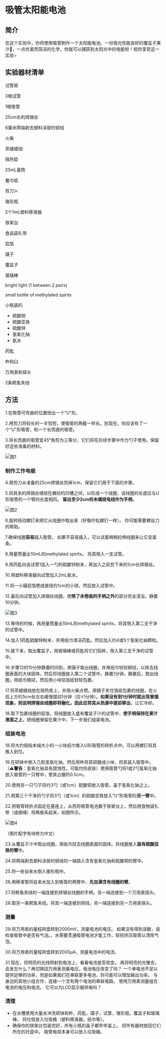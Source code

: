 # 吸管太阳能电池

## 简介

在这个实验中，你将使用吸管制作一个太阳能电池。一份吸光性能良好的覆盆子果汁🍹，一点优美而简洁的化学，你就可以捕获到太阳光中的电能啦！祝你享受这一实验~

## 实验器材清单

试管架

3根试管

1根吸管

25cm长的焊锡丝

6厘米两端剥去塑料涂层的铜线

火柴

茶蜡蜡烛🕯

隔热垫

25mL量筒

餐巾纸

剪刀✂

锥形瓶

2个1mL塑料移液器

铁架台

食品袋扎带

铝箔

镊子

覆盆子

玻璃棒

bright light (1 between 2 pairs)

small bottle of methylated spirits

小瓶装的

- 硫酸铜
- 硫酸亚铁
- 硫酸锌
- 氢氧化钠
- 氨水

药匙

杵和臼

万用表和探头

2条鳄鱼夹线

## 方法

1.在吸管可弯曲的位置扭出一个“U”形。

2.用剪刀将较长的一半剪短，使吸管的两截一样长。到现在，你应该有了一个“U"形吸管，和一个长而直的吸管。

3.将长而直的吸管宜45°角剪为三等分，它们将在后续步骤中作为勺子使用。保留好这些准备的材料。

![图1](../Images/image-20210124195553275.png)

### 制作工作电极

4.用剪刀从准备的25cm焊锡丝剪掉1cm，保留它们用于下面的步骤。

5.将其余的焊锡丝缠绕在螺纹的凹槽之间，以形成一个线圈，该线圈的长度应与U形吸管的一个臂的长度相同。 **留出至少2cm的未缠绕电线作为手柄**。

![图2](../Images/image-20210216113409672.png)

6.旋转扭动螺钉来把它从线圈中取出来（好像拧松螺钉一样）。 你可能需要螺丝刀的帮助。

7.确保线圈**容易**插入吸管。 如果不容易插入，可以试着稍稍拉伸线圈来让它变苗条。

8.用量筒量出10mL的methylated spirits。 将其倒入一支试管。

9.用药匙向该试管1加入一勺的硫酸锌粉末，再加入之前剪下来的1cm长焊锡丝。

10.用塑料移液器向试管加入2mL氨水。

11.将一小撮铝箔卷成直径约1cm的小球，然后放入试管中。

12.最后向试管加入焊锡丝线圈，使**除了未卷曲的手柄之外**的部分完全浸没。静置10分钟。

![图3](../Images/image-20210216121531766.png)

13.等待的时候，再用量筒量出10mL的methylated spirits，将其倒入第二支干净的试管中。

14.加入1药匙硫酸锌粉末，并用纸巾清洁药匙。然后加入约4或5个氢氧化钠颗粒。

15.接下来，取出覆盆子，用玻璃棒或药匙将它们捣碎，倒入第三支干净的试管中。

16.步骤12的10分钟静置时间到，用镊子取出线圈，并用纸巾轻轻擦拭，以除去线圈表面的大块固体。然后将线圈放入第二个试管中，静置1分钟。静置后，取出线圈，用纸巾擦拭，然后用小块铝箔纸轻轻包裹。

17.将茶蜡蜡烛放在隔热垫上，并用火柴点燃。用镊子夹住箔纸包裹的线圈，在火焰上方约5cm处左右缓慢摆动1分钟（应≤1分钟）。**如果没有到1分钟时就出现冒烟现象，则说明焊锡丝线圈即将融化，因此应将其从热源中提前移出**，让它冷却。

18.取下包裹线圈的铝箔，将线圈放入盛有覆盆子汁的试管中，**使手柄保持在果汁液面之上**。把线圈保留在果汁中，下一步我们组装电池。

### 组装电池 

18.将大约拇指末端大小的一小块纸巾推入U形吸管的转折点中。可以用螺钉将其推入到位。

19.在研钵中倒入几粒氢氧化钠，然后用杵将其研磨成小块，将其装入吸管中。 （**⚠警告**：氢氧化钠具有腐蚀性，可能灼伤皮肤）使用吸管勺将1或2勺氢氧化钠放入吸管的一只臂中，使其占据约0.5cm。

20.使用另一只勺子将约3勺（或1cm）硫酸铜放入吸管，盖于氢氧化钠之上。

21.用第三个干净的勺子将3勺（或1cm）的硫酸亚铁放入”U”形吸管的**另一臂**中。

22.把吸管转折点固定在基座上，从而将吸管电池置于铁架台上，然后用食物袋扎带（或细绳）将两极系起来，如图所示。

![图4](../Images/image-20210216122328951.png)

（图片配字有待修为中文）

23.从覆盆子汁中取出线圈，用纸巾拭去线圈表面的固体。将线圈推入**装有硫酸亚铁的臂**中。

24.将两端剥去塑料涂层的铜线的一端插入含有氢氧化钠和硫酸铜的臂中。

25.将一些自来水倒入锥形瓶中。

26.用移液管将自来水加入到吸管的两臂中，**先加满含有线圈的臂**。

27.将鳄鱼夹线的一端连接到焊锡丝线圈的手柄，另一端连接到一个万用表探头。

28.取另一条鳄鱼夹线，将其一端连接到铜线，另一端连接到另一万用表探头。

### 测量

29.将万用表的量程转盘转到2000mV，测量电池的电压。 如果没有得到读数，请检查吸管中是否有气泡。，水需要贯通吸管电池才能工作，轻轻挤压吸管以清除气泡。

30.将万用表的量程转盘转到2000μA，测量电池中的电流。

31.现在，将明亮的光线照射到电池上，看看电流是否改变。 再将明亮的光撤去，会发生什么？再切换回万用表测量电压，电池电压改变了吗？
一个单电池不足以提供足够的功率，但是如果我们在串联更多电池，则可能可以增加输出功率。 与身边的其他小组合作，连接一个含有两个电池的串联电路。 使用万用表测量组合电池的电压和电流。 它可以为LCD显示器供电吗？

### 清理

- 在水槽使用大量水冲洗研钵和杵，药匙，镊子，试管，锥形瓶，覆盆子和玻璃棒。 将垃圾放入垃圾桶（塑料移液器，纸巾等）。
- 确保你的铁架台包装完好，所有小瓶的盖子都牢牢盖上。 将所有器材放回它们所在的托盘中。 吸管电视本身可以放入垃圾箱。